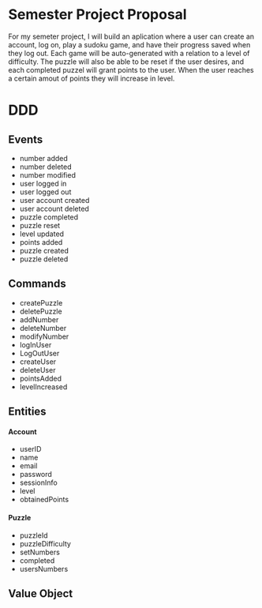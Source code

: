 # Semester Project Proposal

For my semeter project, I will build an aplication where a user can create an account, log on, play a sudoku game, and have their progress saved when they log out. Each game will be auto-generated with a relation to a level of difficulty. The puzzle will also be able to be reset if the user desires, and each completed puzzel will grant points to the user. When the user reaches a certain amout of points they will increase in level. 

# DDD
## Events
- number added
- number deleted
- number modified
- user logged in 
- user logged out
- user account created
- user account deleted
- puzzle completed
- puzzle reset
- level updated
- points added
- puzzle created
- puzzle deleted

## Commands
- createPuzzle
- deletePuzzle
- addNumber
- deleteNumber
- modifyNumber
- logInUser
- LogOutUser
- createUser
- deleteUser
- pointsAdded
- levelIncreased

## Entities
#### Account
- userID
- name
- email
- password
- sessionInfo
- level
- obtainedPoints

#### Puzzle
- puzzleId
- puzzleDifficulty
- setNumbers
- completed
- usersNumbers

## Value Object
